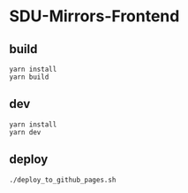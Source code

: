 # SDU-Mirrors-Frontend

## build

    yarn install
    yarn build

## dev

    yarn install
    yarn dev
    
## deploy

    ./deploy_to_github_pages.sh
